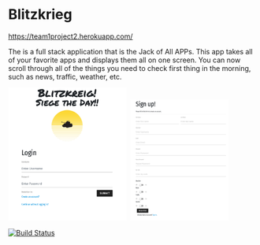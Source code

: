 # Blitzkrieg

https://team1project2.herokuapp.com/

The is a full stack application that is the Jack of All APPs. This app takes all of your favorite apps and displays them all on one screen. You can now scroll through all of the things you need to check first thing in the morning, such as news, traffic, weather, etc.

<kbd>
  <img src="public/images/loginPage.png" width="240"/>
</kbd>

<kbd>
  <img src="public/images/signUp.png" width="200"/>
</kbd>



[![Build Status](https://travis-ci.com/rachaelbelle/team1Project2.svg?branch=master)](https://travis-ci.com/rachaelbelle/team1Project2)
